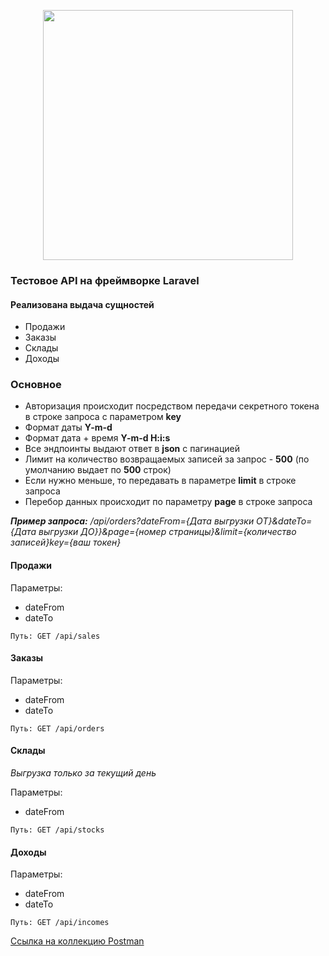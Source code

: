 <p align="center"><a href="https://laravel.com" target="_blank"><img src="https://raw.githubusercontent.com/laravel/art/master/logo-lockup/5%20SVG/2%20CMYK/1%20Full%20Color/laravel-logolockup-cmyk-red.svg" width="400"></a></p>


### Тестовое API на фреймворке Laravel

#### Реализована выдача сущностей 
- Продажи 
- Заказы
- Склады
- Доходы

### Основное

- Авторизация происходит посредством передачи секретного токена в строке запроса с параметром **key**
- Формат даты **Y-m-d**
- Формат дата + время **Y-m-d H:i:s**
- Все эндпоинты выдают ответ в **json** с пагинацией
- Лимит на количество возвращаемых записей за запрос - **500** (по умолчанию выдает по **500** строк)
- Если нужно меньше, то передавать в параметре **limit** в строке запроса
- Перебор данных происходит по параметру **page** в строке запроса

_**Пример запроса:** /api/orders?dateFrom={Дата выгрузки ОТ}&dateTo={Дата выгрузки ДО}}&page={номер страницы}&limit={количество записей}key={ваш токен}_

#### Продажи

Параметры:

- dateFrom
- dateTo

`Путь: GET /api/sales`

#### Заказы

Параметры:

- dateFrom
- dateTo

`Путь: GET /api/orders`

#### Склады 
_Выгрузка только за текущий день_

Параметры:

- dateFrom

`Путь: GET /api/stocks`

#### Доходы

Параметры:

- dateFrom
- dateTo

`Путь: GET /api/incomes`

[Ссылка на коллекцию Postman](https://www.postman.com/cy322666/workspace/app-api-test/overview)

